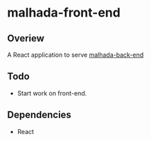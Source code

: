 # malhada-front-end

## Overiew
A React application to serve [malhada-back-end](https://github.com/malhada/malhada-back-end)

## Todo
- Start work on front-end.

## Dependencies
- React
